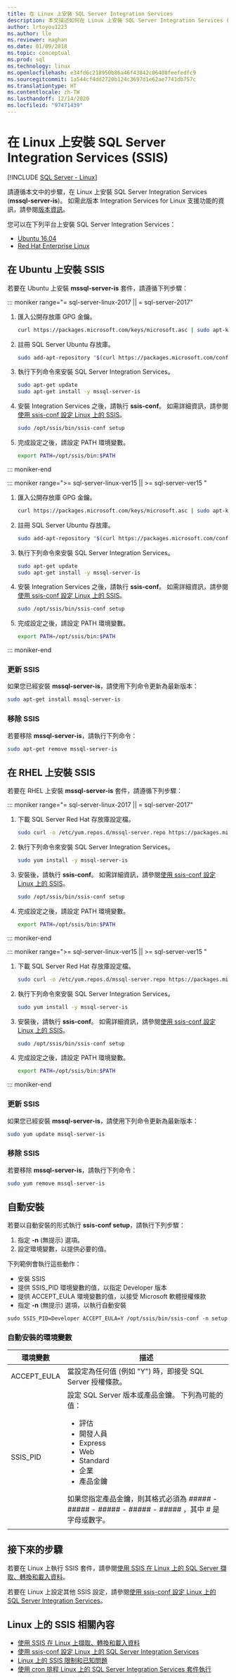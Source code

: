 ```yaml
---
title: 在 Linux 上安裝 SQL Server Integration Services
description: 本文描述如何在 Linux 上安裝 SQL Server Integration Services (SSIS)。 您可以在 Ubuntu 16.04 和 Red Hat Enterprise Linux 上安裝 SSIS。
author: lrtoyou1223
ms.author: lle
ms.reviewer: maghan
ms.date: 01/09/2018
ms.topic: conceptual
ms.prod: sql
ms.technology: linux
ms.openlocfilehash: e34fd6c218950b86a46f43842c06408feefedfc9
ms.sourcegitcommit: 1a544cf4dd2720b124c3697d1e62ae7741db757c
ms.translationtype: HT
ms.contentlocale: zh-TW
ms.lasthandoff: 12/14/2020
ms.locfileid: "97471439"
---
```

# <a name="install-sql-server-integration-services-ssis-on-linux"></a>在 Linux 上安裝 SQL Server Integration Services (SSIS)

[!INCLUDE [SQL Server - Linux](../includes/applies-to-version/sql-linux.md)]

請遵循本文中的步驟，在 Linux 上安裝 SQL Server Integration Services (**mssql-server-is**)。 如需此版本 Integration Services for Linux 支援功能的資訊，請參閱[版本資訊](sql-server-linux-release-notes.md)。

您可以在下列平台上安裝 SQL Server Integration Services：

- [Ubuntu 16.04](#ubuntu)
- [Red Hat Enterprise Linux](#RHEL)

## <a name="install-ssis-on-ubuntu"></a><a name="ubuntu"></a> 在 Ubuntu 上安裝 SSIS

若要在 Ubuntu 上安裝 **mssql-server-is** 套件，請遵循下列步驟：

<!--SQL Server 2017 on Linux-->
::: moniker range="= sql-server-linux-2017 || = sql-server-2017"

1. 匯入公開存放庫 GPG 金鑰。

   ```bash
   curl https://packages.microsoft.com/keys/microsoft.asc | sudo apt-key add -
   ```

1. 註冊 SQL Server Ubuntu 存放庫。

   ```bash
   sudo add-apt-repository "$(curl https://packages.microsoft.com/config/ubuntu/16.04/mssql-server-2017.list)"
   ```

1. 執行下列命令來安裝 SQL Server Integration Services。

   ```bash
   sudo apt-get update
   sudo apt-get install -y mssql-server-is
   ```

1. 安裝 Integration Services 之後，請執行 **ssis-conf**。 如需詳細資訊，請參閱[使用 ssis-conf 設定 Linux 上的 SSIS](sql-server-linux-configure-ssis.md)。

   ```bash
   sudo /opt/ssis/bin/ssis-conf setup
   ```

1. 完成設定之後，請設定 PATH 環境變數。

   ```bash
   export PATH=/opt/ssis/bin:$PATH
   ```

::: moniker-end

<!--SQL Server 2019 on Linux-->
::: moniker range=">= sql-server-linux-ver15 || >= sql-server-ver15 "

1. 匯入公開存放庫 GPG 金鑰。

   ```bash
   curl https://packages.microsoft.com/keys/microsoft.asc | sudo apt-key add -
   ```

1. 註冊 SQL Server Ubuntu 存放庫。

   ```bash
   sudo add-apt-repository "$(curl https://packages.microsoft.com/config/ubuntu/16.04/mssql-server-2019.list)"
   ```

1. 執行下列命令來安裝 SQL Server Integration Services。

   ```bash
   sudo apt-get update
   sudo apt-get install -y mssql-server-is
   ```

1. 安裝 Integration Services 之後，請執行 **ssis-conf**。 如需詳細資訊，請參閱[使用 ssis-conf 設定 Linux 上的 SSIS](sql-server-linux-configure-ssis.md)。

   ```bash
   sudo /opt/ssis/bin/ssis-conf setup
   ```

1. 完成設定之後，請設定 PATH 環境變數。

   ```bash
   export PATH=/opt/ssis/bin:$PATH
   ```

::: moniker-end

### <a name="update-ssis"></a>更新 SSIS

如果您已經安裝 **mssql-server-is**，請使用下列命令更新為最新版本：

```bash
sudo apt-get install mssql-server-is
```

### <a name="remove-ssis"></a>移除 SSIS

若要移除 **mssql-server-is**，請執行下列命令：

```bash
sudo apt-get remove mssql-server-is
```

## <a name="install-ssis-on-rhel"></a><a name="RHEL"></a> 在 RHEL 上安裝 SSIS
若要在 RHEL 上安裝 **mssql-server-is** 套件，請遵循下列步驟：

<!--SQL Server 2017 on Linux-->
::: moniker range="= sql-server-linux-2017 || = sql-server-2017"

1. 下載 SQL Server Red Hat 存放庫設定檔。

   ```bash
   sudo curl -o /etc/yum.repos.d/mssql-server.repo https://packages.microsoft.com/config/rhel/7/mssql-server-2017.repo
   ```

1. 執行下列命令來安裝 SQL Server Integration Services。

   ```bash
   sudo yum install -y mssql-server-is
   ```

1. 安裝後，請執行 **ssis-conf**。 如需詳細資訊，請參閱[使用 ssis-conf 設定 Linux 上的 SSIS](sql-server-linux-configure-ssis.md)。

   ```bash
   sudo /opt/ssis/bin/ssis-conf setup
   ```

1. 完成設定之後，請設定 PATH 環境變數。

   ```bash
   export PATH=/opt/ssis/bin:$PATH
   ```

::: moniker-end

<!--SQL Server 2019 on Linux-->
::: moniker range=">= sql-server-linux-ver15 || >= sql-server-ver15 "

1. 下載 SQL Server Red Hat 存放庫設定檔。

   ```bash
   sudo curl -o /etc/yum.repos.d/mssql-server.repo https://packages.microsoft.com/config/rhel/7/mssql-server-2019.repo
   ```

1. 執行下列命令來安裝 SQL Server Integration Services。

   ```bash
   sudo yum install -y mssql-server-is
   ```

1. 安裝後，請執行 **ssis-conf**。 如需詳細資訊，請參閱[使用 ssis-conf 設定 Linux 上的 SSIS](sql-server-linux-configure-ssis.md)。

   ```bash
   sudo /opt/ssis/bin/ssis-conf setup
   ```

1. 完成設定之後，請設定 PATH 環境變數。

   ```bash
   export PATH=/opt/ssis/bin:$PATH
   ```

::: moniker-end

### <a name="update-ssis"></a>更新 SSIS

如果您已經安裝 **mssql-server-is**，請使用下列命令更新為最新版本：

```bash
sudo yum update mssql-server-is
```

### <a name="remove-ssis"></a>移除 SSIS
若要移除 **mssql-server-is**，請執行下列命令：

```bash
sudo yum remove mssql-server-is
```

## <a name="unattended-installation"></a>自動安裝

若要以自動安裝的形式執行 **ssis-conf setup**，請執行下列步驟：

1. 指定 **-n** (無提示) 選項。
1. 設定環境變數，以提供必要的值。

下列範例會執行這些動作：

- 安裝 SSIS
- 提供 SSIS_PID 環境變數的值，以指定 Developer 版本
- 提供 ACCEPT_EULA 環境變數的值，以接受 Microsoft 軟體授權條款
- 指定 **-n** (無提示) 選項，以執行自動安裝

```
sudo SSIS_PID=Developer ACCEPT_EULA=Y /opt/ssis/bin/ssis-conf -n setup 
```

### <a name="environment-variables-for-unattended-installation"></a>自動安裝的環境變數

| 環境變數 | 描述 |
|---|---|
| ACCEPT_EULA | 當設定為任何值 (例如 "Y") 時，即接受 SQL Server 授權條款。|
| SSIS_PID | 設定 SQL Server 版本或產品金鑰。 下列為可能的值：<ul><li>評估</li><li>開發人員</li><li>Express</li><li>Web</li><li>Standard</li><li>企業</li><li>產品金鑰</li></ul>如果您指定產品金鑰，則其格式必須為 *#####* - *#####* - *#####* - *#####* - *#####* ，其中 *#* 是字母或數字。  |
| | |

## <a name="next-steps"></a>接下來的步驟

若要在 Linux 上執行 SSIS 套件，請參閱[使用 SSIS 在 Linux 上的 SQL Server 擷取、轉換和載入資料](sql-server-linux-migrate-ssis.md)。

若要在 Linux 上設定其他 SSIS 設定，請參閱[使用 ssis-conf 設定 Linux 上的 SQL Server Integration Services](sql-server-linux-configure-ssis.md)。

## <a name="related-content-about-ssis-on-linux"></a>Linux 上的 SSIS 相關內容

- [使用 SSIS 在 Linux 上擷取、轉換和載入資料](sql-server-linux-migrate-ssis.md)
- [使用 ssis-conf 設定 Linux 上的 SQL Server Integration Services](sql-server-linux-configure-ssis.md)
- [Linux 上的 SSIS 限制和已知問題](sql-server-linux-ssis-known-issues.md)
- [使用 cron 排程 Linux 上的 SQL Server Integration Services 套件執行](sql-server-linux-schedule-ssis-packages.md)
